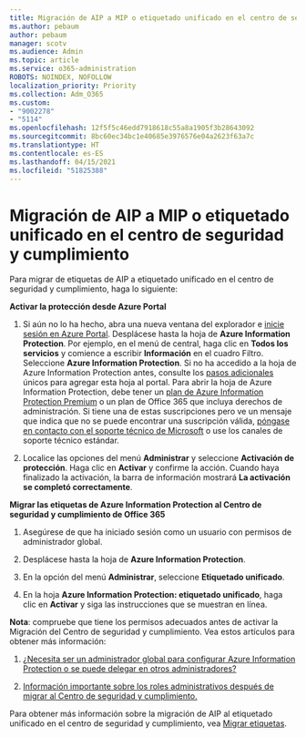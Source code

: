 ```yaml
---
title: Migración de AIP a MIP o etiquetado unificado en el centro de seguridad y cumplimiento
ms.author: pebaum
author: pebaum
manager: scotv
ms.audience: Admin
ms.topic: article
ms.service: o365-administration
ROBOTS: NOINDEX, NOFOLLOW
localization_priority: Priority
ms.collection: Adm_O365
ms.custom:
- "9002278"
- "5114"
ms.openlocfilehash: 12f5f5c46edd7918618c55a8a1905f3b28643092
ms.sourcegitcommit: 8bc60ec34bc1e40685e3976576e04a2623f63a7c
ms.translationtype: HT
ms.contentlocale: es-ES
ms.lasthandoff: 04/15/2021
ms.locfileid: "51825388"
---
```

# <a name="migration-from-aip-to-mipunified-labeling-in-the-compliance-center"></a>Migración de AIP a MIP o etiquetado unificado en el centro de seguridad y cumplimiento

Para migrar de etiquetas de AIP a etiquetado unificado en el centro de seguridad y cumplimiento, haga lo siguiente:

**Activar la protección desde Azure Portal**

1. Si aún no lo ha hecho, abra una nueva ventana del explorador e [inicie sesión en Azure Portal](https://docs.microsoft.com/azure/information-protection/deploy-use/configure-policy#signing-in-to-the-azure-portal). Desplácese hasta la hoja de **Azure Information Protection**. Por ejemplo, en el menú de central, haga clic en **Todos los servicios** y comience a escribir **Información** en el cuadro Filtro. Seleccione **Azure Information Protection**. Si no ha accedido a la hoja de Azure Information Protection antes, consulte los [pasos adicionales](https://docs.microsoft.com/azure/information-protection/deploy-use/configure-policy#to-access-the-azure-information-protection-blade-for-the-first-time) únicos para agregar esta hoja al portal. Para abrir la hoja de Azure Information Protection, debe tener un [plan de Azure Information Protection Premium](https://www.microsoft.com/cloud-platform/azure-information-protection-pricing) o un plan de Office 365 que incluya derechos de administración. Si tiene una de estas suscripciones pero ve un mensaje que indica que no se puede encontrar una suscripción válida, [póngase en contacto con el soporte técnico de Microsoft](https://docs.microsoft.com/azure/information-protection/get-started/information-support#to-contact-microsoft-support) o use los canales de soporte técnico estándar.

2. Localice las opciones del menú **Administrar** y seleccione **Activación de protección**. Haga clic en **Activar** y confirme la acción. Cuando haya finalizado la activación, la barra de información mostrará **La activación se completó correctamente**.

**Migrar las etiquetas de Azure Information Protection al Centro de seguridad y cumplimiento de Office 365**

1. Asegúrese de que ha iniciado sesión como un usuario con permisos de administrador global.

2. Desplácese hasta la hoja de **Azure Information Protection**.

3. En la opción del menú **Administrar**, seleccione **Etiquetado unificado**.

4. En la hoja **Azure Information Protection: etiquetado unificado**, haga clic en **Activar** y siga las instrucciones que se muestran en línea.

**Nota**: compruebe que tiene los permisos adecuados antes de activar la Migración del Centro de seguridad y cumplimiento. Vea estos artículos para obtener más información:

1. [¿Necesita ser un administrador global para configurar Azure Information Protection o se puede delegar en otros administradores?](https://docs.microsoft.com/azure/information-protection/faqs#do-you-need-to-be-a-global-admin-to-configure-azure-information-protection-or-can-i-delegate-to-other-administrators)

2. [Información importante sobre los roles administrativos después de migrar al Centro de seguridad y cumplimiento.](https://docs.microsoft.com/azure/information-protection/configure-policy-migrate-labels#important-information-about-administrative-roles)

Para obtener más información sobre la migración de AIP al etiquetado unificado en el centro de seguridad y cumplimiento, vea [Migrar etiquetas](https://docs.microsoft.com/azure/information-protection/configure-policy-migrate-labels).
